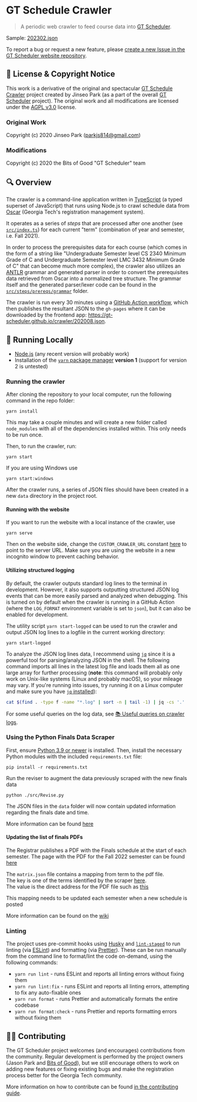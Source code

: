 # GT Schedule Crawler

> A periodic web crawler to feed course data into [GT Scheduler](https://bitsofgood.org/scheduler).

Sample: [202302.json](https://gt-scheduler.github.io/crawler-v2/202302.json)

To report a bug or request a new feature, please [create a new Issue in the GT Scheduler website repository](https://github.com/gt-scheduler/website/issues/new/choose).

## 📃 License & Copyright Notice

This work is a derivative of the original and spectacular [GT Schedule Crawler](https://github.com/64json/gt-schedule-crawler) project created by Jinseo Park (as a part of the overall [GT Scheduler](https://github.com/64json/gt-scheduler) project). The original work and all modifications are licensed under the [AGPL v3.0](https://github.com/64json/gt-scheduler/blob/master/LICENSE) license.

### Original Work

Copyright (c) 2020 Jinseo Park (parkjs814@gmail.com)

### Modifications

Copyright (c) 2020 the Bits of Good "GT Scheduler" team

## 🔍 Overview

The crawler is a command-line application written in [TypeScript](https://www.typescriptlang.org/) (a typed superset of JavaScript) that runs using Node.js to crawl schedule data from [Oscar](https://oscar.gatech.edu/) (Georgia Tech's registration management system).

It operates as a series of _steps_ that are processed after one another (see [`src/index.ts`](/src/index.ts)) for each current "term" (combination of year and semester, i.e. Fall 2021).

In order to process the prerequisites data for each course (which comes in the form of a string like "Undergraduate Semester level CS 2340 Minimum Grade of C and Undergraduate Semester level LMC 3432 Minimum Grade of C" that can become much more complex), the crawler also utilizes an [ANTLR](https://www.antlr.org/) grammar and generated parser in order to convert the prerequisites data retrieved from Oscar into a normalized tree structure. The grammar itself and the generated parser/lexer code can be found in the [`src/steps/prereqs/grammar`](/src/steps/prereqs/grammar) folder.

The crawler is run every 30 minutes using a [GitHub Action workflow](/.github/workflows/crawling.yml), which then publishes the resultant JSON to the `gh-pages` where it can be downloaded by the frontend app: https://gt-scheduler.github.io/crawler/202008.json.

## 🚀 Running Locally

- [Node.js](https://nodejs.org/en/) (any recent version will probably work)
- Installation of the [`yarn` package manager](https://classic.yarnpkg.com/en/docs/install/) **version 1** (support for version 2 is untested)

### Running the crawler

After cloning the repository to your local computer, run the following command in the repo folder:

```
yarn install
```

This may take a couple minutes and will create a new folder called `node_modules` with all of the dependencies installed within. This only needs to be run once.

Then, to run the crawler, run:

```
yarn start
```

If you are using Windows use

```
yarn start:windows
```

After the crawler runs, a series of JSON files should have been created in a new `data` directory in the project root.

#### Running with the website

If you want to run the website with a local instance of the crawler, use

```
yarn serve
```

Then on the website side, change the `CUSTOM_CRAWLER_URL` constant [here](https://github.com/gt-scheduler/website/blob/6778803904dda8a3defa7c2ba04bc104c0246dfc/src/constants.ts#L83) to point to the server URL. Make sure you are using the website in a new incognito window to prevent caching behavior.

#### Utilizing structured logging

By default, the crawler outputs standard log lines to the terminal in development. However, it also supports outputting structured JSON log events that can be more easily parsed and analyzed when debugging. This is turned on by default when the crawler is running in a GitHub Action (where the `LOG_FORMAT` environment variable is set to `json`), but it can also be enabled for development.

The utility script `yarn start-logged` can be used to run the crawler and output JSON log lines to a logfile in the current working directory:

```
yarn start-logged
```

To analyze the JSON log lines data, I recommend using [`jq`](https://stedolan.github.io/jq/) since it is a powerful tool for parsing/analyzing JSON in the shell. The following command imports all lines in the latest log file and loads them all as one large array for further processing (**note**: this command will probably only work on Unix-like systems (Linux and probably macOS), so your mileage may vary. If you're running into issues, try running it on a Linux computer and make sure you have [`jq` installed](https://stedolan.github.io/jq/)):

```sh
cat $(find . -type f -name "*.log" | sort -n | tail -1) | jq -cs '.'
```

For some useful queries on the log data, see [📚 Useful queries on crawler logs](https://github.com/gt-scheduler/crawler/wiki/%F0%9F%93%9A-Useful-queries-on-crawler-logs).

### Using the Python Finals Data Scraper

First, ensure [Python 3.9 or newer](https://www.python.org/downloads/) is installed. Then, install the necessary Python modules with the included `requirements.txt` file:

```
pip install -r requirements.txt
```

Run the reviser to augment the data previously scraped with the new finals data

```
python ./src/Revise.py
```

The JSON files in the `data` folder will now contain updated information regarding the finals date and time.

More information can be found [here](https://github.com/gt-scheduler/crawler/wiki/Finals-Scraping#process)

#### Updating the list of finals PDFs

The Registrar publishes a PDF with the Finals schedule at the start of each semester.
The page with the PDF for the Fall 2022 semester can be found [here](https://registrar.gatech.edu/info/final-exam-matrix-fall-2022)

The `matrix.json` file contains a mapping from term to the pdf file.
<br>The key is one of the terms identified by the scraper [here](https://gt-scheduler.github.io/crawler-v2/index.json).
<br>The value is the direct address for the PDF file such as [this](https://registrar.gatech.edu/files/202208%20Final%20Exam%20Matrix.pdf)

This mapping needs to be updated each semester when a new schedule is posted

More information can be found on the [wiki](https://github.com/gt-scheduler/crawler/wiki/Finals-Scraping)

### Linting

The project uses pre-commit hooks using [Husky](https://typicode.github.io/husky/#/) and [`lint-staged`](https://www.npmjs.com/package/lint-staged) to run linting (via [ESLint](https://eslint.org/)) and formatting (via [Prettier](https://prettier.io/)). These can be run manually from the command line to format/lint the code on-demand, using the following commands:

- `yarn run lint` - runs ESLint and reports all linting errors without fixing them
- `yarn run lint:fix` - runs ESLint and reports all linting errors, attempting to fix any auto-fixable ones
- `yarn run format` - runs Prettier and automatically formats the entire codebase
- `yarn run format:check` - runs Prettier and reports formatting errors without fixing them

## 👩‍💻 Contributing

The GT Scheduler project welcomes (and encourages) contributions from the community. Regular development is performed by the project owners (Jason Park and [Bits of Good](https://bitsofgood.org/)), but we still encourage others to work on adding new features or fixing existing bugs and make the registration process better for the Georgia Tech community.

More information on how to contribute can be found [in the contributing guide](/CONTRIBUTING.md).
